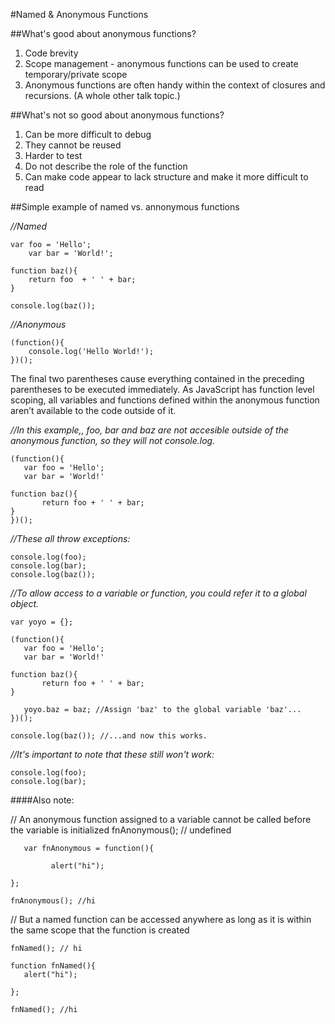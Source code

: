 #Named & Anonymous Functions


##What's good about anonymous functions?

1) Code brevity <br>
2) Scope management - anonymous functions can be used to create temporary/private scope <br>
3) Anonymous functions are often handy within the context of closures and recursions. (A whole other talk topic.) <br>

##What's not so good about anonymous functions?

1) Can be more difficult to debug <br>
2) They cannot be reused <br>
3) Harder to test <br>
4) Do not describe the role of the function <br> 
5) Can make code appear to lack structure and make it more difficult to read <br>


##Simple example of named vs. annonymous functions

_//Named_ <br>

	var foo = 'Hello';
	    var bar = 'World!';

	function baz(){
	    return foo  + ' ' + bar;
	}

	console.log(baz());

_//Anonymous_ <br>

	(function(){
   	    console.log('Hello World!');
	})();

The final two parentheses cause everything contained in the preceding parentheses to be executed immediately. 
As JavaScript has function level scoping, all variables and functions defined within the anonymous function aren’t available to the code outside of it.

_//In this example,, foo, bar and baz are not accesible outside of the anonymous function, so they will not console.log._ <br>

	(function(){
  	   var foo = 'Hello';
   	   var bar = 'World!'
  
  	function baz(){
      	   return foo + ' ' + bar;
  	}
	})();

_//These all throw exceptions:_ <br>

	console.log(foo);
 	console.log(bar);
	console.log(baz());

_//To allow access to a variable or function, you could refer it to a global object._ <br>
	
	var yoyo = {};
	
	(function(){
  	   var foo = 'Hello';
  	   var bar = 'World!'
  
   	function baz(){
      	   return foo + ' ' + bar;
  	}

	   yoyo.baz = baz; //Assign 'baz' to the global variable 'baz'...
	})();

	console.log(baz()); //...and now this works.

_//It's important to note that these still won't work:_ <br> 

	console.log(foo);
	console.log(bar);

####Also note: 

// An anonymous function assigned to a variable cannot be called before the variable is initialized
	fnAnonymous(); // undefined

	   var fnAnonymous = function(){

    	     alert("hi");

	};

	fnAnonymous(); //hi

// But a named function can be accessed anywhere as long as it is within the same scope that the function is created

	fnNamed(); // hi

	function fnNamed(){
	   alert("hi");

	};

	fnNamed(); //hi


